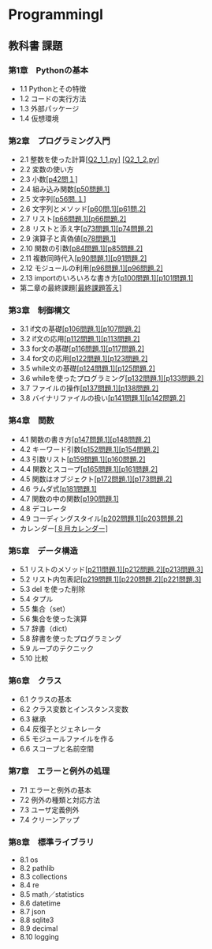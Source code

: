 # ProgrammingI
## 教科書 課題 
### 第1章　Pythonの基本
-  1.1 Pythonとその特徴
- 1.2 コードの実行方法
- 1.3 外部パッケージ
- 1.4 仮想環境
### 第2章　プログラミング入門
- 2.1 整数を使った計算[[Q2_1_1.py]](./CHAPTER02/Q2_1_1.py) [[Q2_1_2.py]](./CHAPTER02/Q2_1_2.py)
- 2.2 変数の使い方
- 2.3 小数[[p42問１]](./CHAPTER02/Q2_3_1.py)
- 2.4 組み込み関数[[p50問題.1]](./CHAPTER02/Q2_4_1.py)
- 2.5 文字列[[p56問.１]](./CHAPTER02/Q2_5_2.py)
- 2.6 文字列とメソッド[[p60問.1]](./CHAPTER02/Q2_6_1.py)[[p61問.2]](./CHAPTER02/Q2_6_2.py)
- 2.7 リスト[[p66問題.1]](./CHAPTER02/Q2_7_1.py)[[p66問題.2]](./CHAPTER02/Q2_7_2.py)
- 2.8 リストと添え字[[p73問題.1]](./CHAPTER02/Q2_8_1.py)[[p74問題.2]](./CHAPTER02/Q2_8_2.py)
- 2.9 演算子と真偽値[[p78問題.1]](./CHAPTER02/Q2_9_1.py)
- 2.10 関数の引数[[p84問題.1]](./CHAPTER02/Q2_10_1.py)[[p85問題.2]](./CHAPTER02/Q2_10_2.py)
- 2.11 複数同時代入[[p90問題.1]](./CHAPTER02/Q2_11_1.py)[[p91問題.2]](./CHAPTER02/Q2_11_2.py)
- 2.12 モジュールの利用[[p96問題.1]](./CHAPTER02/Q2_12_1.py)[[p96問題.2]](./CHAPTER02/Q2_12_2.py)
- 2.13 importのいろいろな書き方[[p100問題.1]](./CHAPTER02/Q2_13_1.py)[[p101問題.1]](./CHAPTER02/Q2_13_2.py)
- 第二章の最終課題[[最終課題答え]](./CHAPTER02/Q2_final.py)
### 第3章　制御構文
- 3.1 if文の基礎[[p106問題.1]](./CHAPTER03/Q3_1_1.py)[[p107問題.2]](./CHAPTER03/Q3_1_2.py)
- 3.2 if文の応用[[p112問題.1]](./CHAPTER03/Q3_2_1.py)[[p113問題.2]](./CHAPTER03/Q3_2_2.py)
- 3.3 for文の基礎[[p116問題.1]](./CHAPTER03/Q3_3_1.py)[[p117問題.2]](f./CHAPTER03/Q3_3_2.py)
- 3.4 for文の応用[[p122問題.1]](./CHAPTER03/Q3_4_1.py)[[p123問題.2]](./CHAPTER03/Q3_4_2.py)
- 3.5 while文の基礎[[p124問題.1]](./CHAPTER03/Q3_5_1.py)[[p125問題.2]](./CHAPTER03/Q3_5_2.py)
- 3.6 whileを使ったプログラミング[[p132問題.1]](./CHAPTER03/Q3_6_1.py)[[p133問題.2]](./CHAPTER03/Q3_6_2.py)
- 3.7 ファイルの操作[[p137問題.1]](./CHAPTER03/Q3_7_1.py)[[p138問題.2]](./CHAPTER03/Q3_7_2.py)
- 3.8 バイナリファイルの扱い[[p141問題.1]](./CHAPTER03/Q3_8_1.py)[[p142問題.2]](./CHAPTER03/Q3_8_2.py)
### 第4章　関数
- 4.1 関数の書き方[[p147問題.1]](./CHAPTER04/Q4_1_1.py)[[p148問題.2]](./CHAPTER04/Q4_1_2.py)
- 4.2 キーワード引数[[p152問題.1]](./CHAPTER04/Q4_2_1.py)[[p154問題.2]](./CHAPTER04/Q4_2_2.py)
- 4.3 引数リスト[[p159問題.1]](./CHAPTER04/Q4_3_1.py)[[p160問題.2]](./CHAPTER04/Q4_3_2.py)
- 4.4 関数とスコープ[[p165問題.1]](./CHAPTER04/Q4_4_1.py)[[p161問題.2]](./CHAPTER04/Q4_4_2.py)
- 4.5 関数はオブジェクト[[p172問題.1]](./CHAPTER04/Q4_5_1.py)[[p173問題.2]](./CHAPTER04/Q4_5_2.py)
- 4.6 ラムダ式[[p181問題.1]](./CHAPTER04/Q4_6_1.py)
- 4.7 関数の中の関数[[p190問題.1]](./CHAPTER04/Q4_7_1.py)
- 4.8 デコレータ
- 4.9 コーディングスタイル[[p202問題.1]](./CHAPTER04/Q4_9_1.py)[[p203問題.2]](./CHAPTER04/Q4_9_2.py)
- カレンダー[[８月カレンダー]](./CHAPTER04/r.py)
### 第5章　データ構造
- 5.1 リストのメソッド[[p211問題.1]](./CHAPTER05/Q5_1_1.py)[[p212問題.2]](./CHAPTER05/Q5_1_2.py)[[p213問題.3]](./CHAPTER05/Q5_1_3.py)
- 5.2 リスト内包表記[[p219問題.1]](./CHAPTER05/Q5_2_1.py)[[p220問題.2]](./CHAPTER05/Q5_2_2.py)[[p221問題.3]](,/CHAPTER05/Q5_2_3.py)
- 5.3 del を使った削除
- 5.4 タプル
- 5.5 集合（set）
- 5.6 集合を使った演算
- 5.7 辞書（dict）
- 5.8 辞書を使ったプログラミング
- 5.9 ループのテクニック
- 5.10 比較
### 第6章　クラス
- 6.1 クラスの基本
- 6.2 クラス変数とインスタンス変数
- 6.3 継承
- 6.4 反復子とジェネレータ
- 6.5 モジュールファイルを作る
- 6.6 スコープと名前空間
### 第7章　エラーと例外の処理
- 7.1 エラーと例外の基本
- 7.2 例外の種類と対応方法
- 7.3 ユーザ定義例外
- 7.4 クリーンアップ
### 第8章　標準ライブラリ
- 8.1 os
- 8.2 pathlib
- 8.3 collections
- 8.4 re
- 8.5 math／statistics
- 8.6 datetime
- 8.7 json
- 8.8 sqlite3
- 8.9 decimal
- 8.10 logging

